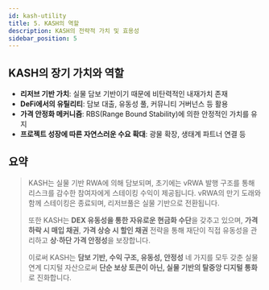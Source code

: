 ```yaml
---
id: kash-utility
title: 5. KASH의 역할
description: KASH의 전략적 가치 및 효용성
sidebar_position: 5
---
```


## KASH의 장기 가치와 역할

- **리저브 기반 가치**: 실물 담보 기반이기 때문에 비탄력적인 내재가치 존재
- **DeFi에서의 유틸리티**: 담보 대출, 유동성 풀, 커뮤니티 거버넌스 등 활용
- **가격 안정화 메커니즘**: RBS(Range Bound Stability)에 의한 안정적인 가치를 유지
- **프로젝트 성장에 따른 자연스러운 수요 확대**: 광물 확장, 생태계 파트너 연결 등

<!-- >
> 💡 1기 이후 재단은 리저브풀의 일부를 활용하여 **KASH 가격 안정화 및 유동성 공급 역할**을 수행할 수 있으며, 
> 이 과정에서 **시장 개입을 통한 가치 부양과 재단 수익 확보**가 가능하도록 설계됩니다.
> -->

## 요약

> KASH는 실물 기반 RWA에 의해 담보되며,
초기에는 vRWA 발행 구조를 통해 리스크를 감수한 참여자에게 스테이킹 수익이 제공됩니다.
vRWA의 만기 도래와 함께 스테이킹은 종료되며, 리저브풀은 실물 기반으로 전환됩니다.
>
>또한 KASH는 **DEX 유동성을 통한 자유로운 현금화 수단**을 갖추고 있으며,
**가격 하락 시 매입 채권**, **가격 상승 시 할인 채권** 전략을 통해
재단이 직접 유동성을 관리하고 **상·하단 가격 안정성**을 보장합니다.
>
>이로써 KASH는 **담보 기반, 수익 구조, 유동성, 안정성** 네 가지를 모두 갖춘
실물 연계 디지털 자산으로써 **단순 보상 토큰이 아닌, 실물 기반의 탈중앙 디지털 통화**로 진화합니다.
>